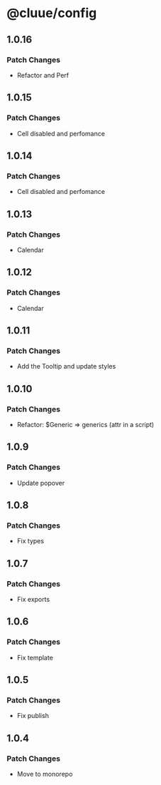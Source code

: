# @cluue/config

## 1.0.16

### Patch Changes

-   Refactor and Perf

## 1.0.15

### Patch Changes

-   Cell disabled and perfomance

## 1.0.14

### Patch Changes

-   Cell disabled and perfomance

## 1.0.13

### Patch Changes

-   Calendar

## 1.0.12

### Patch Changes

-   Calendar

## 1.0.11

### Patch Changes

-   Add the Tooltip and update styles

## 1.0.10

### Patch Changes

-   Refactor: $Generic => generics (attr in a script)

## 1.0.9

### Patch Changes

-   Update popover

## 1.0.8

### Patch Changes

-   Fix types

## 1.0.7

### Patch Changes

-   Fix exports

## 1.0.6

### Patch Changes

-   Fix template

## 1.0.5

### Patch Changes

-   Fix publish

## 1.0.4

### Patch Changes

-   Move to monorepo
